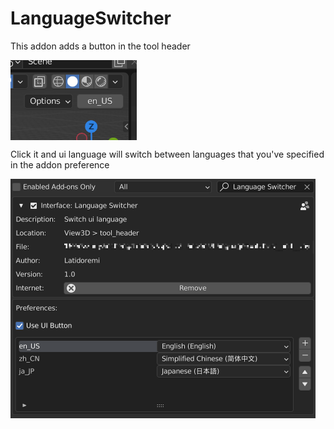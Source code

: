 # LanguageSwitcher
This addon adds a button in the tool header

<img src="https://github.com/latidoremi/LanguageSwitcher/blob/main/language_switcher_readme_images/ls_01.png" width = "202" height = "128" alt="" align=center />

Click it and ui language will switch between languages that you've specified in the addon preference

<img src="https://github.com/latidoremi/LanguageSwitcher/blob/main/language_switcher_readme_images/ls_02.png" width = "488" height = "383" alt="" align=center />

